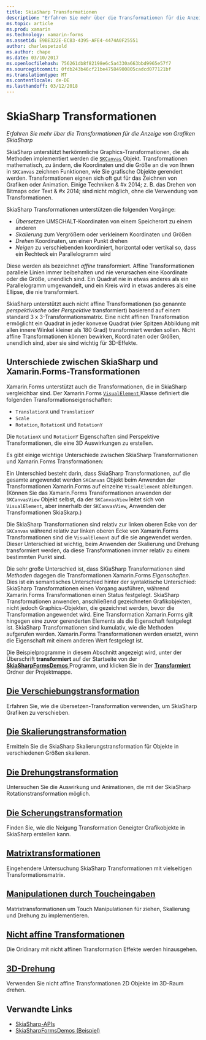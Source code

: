 ```yaml
---
title: SkiaSharp Transformationen
description: "Erfahren Sie mehr über die Transformationen für die Anzeige von Grafiken SkiaSharp"
ms.topic: article
ms.prod: xamarin
ms.technology: xamarin-forms
ms.assetid: E9BE322E-ECB3-4395-AFE4-4474A0F25551
author: charlespetzold
ms.author: chape
ms.date: 03/10/2017
ms.openlocfilehash: 756261db8f82198e6c5a4330a663bbd9965e57f7
ms.sourcegitcommit: 0fdb243b46cf21be47584900805cadcd077121bf
ms.translationtype: MT
ms.contentlocale: de-DE
ms.lasthandoff: 03/12/2018
---
```

# <a name="skiasharp-transforms"></a>SkiaSharp Transformationen

_Erfahren Sie mehr über die Transformationen für die Anzeige von Grafiken SkiaSharp_

SkiaSharp unterstützt herkömmliche Graphics-Transformationen, die als Methoden implementiert werden die [ `SKCanvas` ](https://developer.xamarin.com/api/type/SkiaSharp.SKCanvas/) Objekt. Transformationen mathematisch, zu ändern, die Koordinaten und die Größe an die von Ihnen in `SKCanvas` zeichnen Funktionen, wie Sie grafische Objekte gerendert werden. Transformationen eignen sich oft gut für das Zeichnen von Grafiken oder Animation. Einige Techniken & #x 2014; z. B. das Drehen von Bitmaps oder Text & #x 2014; sind nicht möglich, ohne die Verwendung von Transformationen.

SkiaSharp Transformationen unterstützen die folgenden Vorgänge:

- *Übersetzen* UMSCHALT-Koordinaten von einem Speicherort zu einem anderen
- *Skalierung* zum Vergrößern oder verkleinern Koordinaten und Größen
- *Drehen* Koordinaten, um einen Punkt drehen
- *Neigen* zu verschiebenden koordiniert, horizontal oder vertikal so, dass ein Rechteck ein Parallelogramm wird

Diese werden als bezeichnet *affine* transformiert. Affine Transformationen parallele Linien immer beibehalten und nie verursachen eine Koordinate oder die Größe, unendlich sind. Ein Quadrat nie in etwas anderes als ein Parallelogramm umgewandelt, und ein Kreis wird in etwas anderes als eine Ellipse, die nie transformiert.

SkiaSharp unterstützt auch nicht affine Transformationen (so genannte *perspektivische* oder *Perspektive* transformiert) basierend auf einem standard 3 x 3-Transformationsmatrix. Eine nicht affinen Transformation ermöglicht ein Quadrat in jeder konvexe Quadrat (vier Spitzen Abbildung mit allen innere Winkel kleiner als 180 Grad) transformiert werden sollen. Nicht affine Transformationen können bewirken, Koordinaten oder Größen, unendlich sind, aber sie sind wichtig für 3D-Effekte.

## <a name="differences-between-skiasharp-and-xamarinforms-transforms"></a>Unterschiede zwischen SkiaSharp und Xamarin.Forms-Transformationen

Xamarin.Forms unterstützt auch die Transformationen, die in SkiaSharp vergleichbar sind. Der Xamarin.Forms [ `VisualElement` ](https://developer.xamarin.com/api/type/Xamarin.Forms.VisualElement/) Klasse definiert die folgenden Transformationseigenschaften:

- `TranslationX` und `TranslationY`
- `Scale`
- `Rotation`, `RotationX` und `RotationY`

Die `RotationX` und `RotationY` Eigenschaften sind Perspektive Transformationen, die eine 3D Auswirkungen zu erstellen.

Es gibt einige wichtige Unterschiede zwischen SkiaSharp Transformationen und Xamarin.Forms Transformationen:

Ein Unterschied besteht darin, dass SkiaSharp Transformationen, auf die gesamte angewendet werden `SKCanvas` Objekt beim Anwenden der Transformationen Xamarin.Forms auf einzelne `VisualElement` ableitungen. (Können Sie das Xamarin.Forms Transformationen anwenden der `SKCanvasView` Objekt selbst, da der `SKCanvasView` leitet sich von `VisualElement`, aber innerhalb der `SKCanvasView`, Anwenden der Transformationen SkiaSkarp.)

Die SkiaSharp Transformationen sind relativ zur linken oberen Ecke von der `SKCanvas` während relativ zur linken oberen Ecke von Xamarin.Forms Transformationen sind die `VisualElement` auf die sie angewendet werden. Dieser Unterschied ist wichtig, beim Anwenden der Skalierung und Drehung transformiert werden, da diese Transformationen immer relativ zu einem bestimmten Punkt sind.

Die sehr große Unterschied ist, dass SKiaSharp Transformationen sind *Methoden* dagegen die Transformationen Xamarin.Forms *Eigenschaften*. Dies ist ein semantisches Unterschied hinter der syntaktische Unterschied: SkiaSharp Transformationen einen Vorgang ausführen, während Xamarin.Forms Transformationen einen Status festgelegt. SkiaSharp Transformationen anwenden, anschließend gezeichneten Grafikobjekten, nicht jedoch Graphics-Objekten, die gezeichnet werden, bevor die Transformation angewendet wird. Eine Transformation Xamarin.Forms gilt hingegen eine zuvor gerenderten Elements als die Eigenschaft festgelegt ist. SkiaSharp Transformationen sind kumulativ, wie die Methoden aufgerufen werden. Xamarin.Forms Transformationen werden ersetzt, wenn die Eigenschaft mit einem anderen Wert festgelegt ist.

Die Beispielprogramme in diesem Abschnitt angezeigt wird, unter der Überschrift **transformiert** auf der Startseite von der [ **SkiaSharpFormsDemos** ](https://developer.xamarin.com/samples/xamarin-forms/SkiaSharpForms/SkiaSharpFormsDemos/) Programm, und klicken Sie in der [ **Transformiert** ](https://github.com/xamarin/xamarin-forms-samples/tree/master/SkiaSharpForms/SkiaSharpFormsDemos/SkiaSharpFormsDemos/SkiaSharpFormsDemos/Transforms) Ordner der Projektmappe.

## <a name="the-translate-transformtranslatemd"></a>[Die Verschiebungstransformation](translate.md)

Erfahren Sie, wie die übersetzen-Transformation verwenden, um SkiaSharp Grafiken zu verschieben.

## <a name="the-scale-transformscalemd"></a>[Die Skalierungstransformation](scale.md)

Ermitteln Sie die SkiaSharp Skalierungstransformation für Objekte in verschiedenen Größen skalieren.

## <a name="the-rotate-transformrotatemd"></a>[Die Drehungstransformation](rotate.md)

Untersuchen Sie die Auswirkung und Animationen, die mit der SkiaSharp Rotationstransformation möglich.

## <a name="the-skew-transformskewmd"></a>[Die Scherungstransformation](skew.md)

Finden Sie, wie die Neigung Transformation Geneigter Grafikobjekte in SkiaSharp erstellen kann.

## <a name="matrix-transformsmatrixmd"></a>[Matrixtransformationen](matrix.md)

Eingehendere Untersuchung SkiaSharp Transformationen mit vielseitigen Transformationsmatrix.

## <a name="touch-manipulationstouchmd"></a>[Manipulationen durch Toucheingaben](touch.md)

Matrixtransformationen um Touch Manipulationen für ziehen, Skalierung und Drehung zu implementieren.

## <a name="non-affine-transformsnon-affinemd"></a>[Nicht affine Transformationen](non-affine.md)

Die Oridinary mit nicht affinen Transformation Effekte werden hinausgehen.

## <a name="3d-rotation3d-rotationmd"></a>[3D-Drehung](3d-rotation.md)

Verwenden Sie nicht affine Transformationen 2D Objekte im 3D-Raum drehen.


## <a name="related-links"></a>Verwandte Links

- [SkiaSharp-APIs](https://developer.xamarin.com/api/root/SkiaSharp/)
- [SkiaSharpFormsDemos (Beispiel)](https://developer.xamarin.com/samples/xamarin-forms/SkiaSharpForms/SkiaSharpFormsDemos/)
